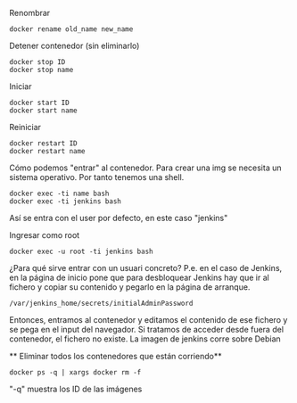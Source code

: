 Renombrar

    docker rename old_name new_name
    
Detener contenedor (sin eliminarlo)

    docker stop ID
    docker stop name
    
Iniciar 

    docker start ID
    docker start name
    
Reiniciar

    docker restart ID   
    docker restart name
    
Cómo podemos "entrar" al contenedor.
Para crear una img se necesita un sistema operativo. Por tanto tenemos una shell.

    docker exec -ti name bash
    docker exec -ti jenkins bash
Así se entra con el user por defecto, en este caso "jenkins"

Ingresar como root
   
    docker exec -u root -ti jenkins bash
   
¿Para qué sirve entrar con un usuari concreto? P.e. en el caso de Jenkins, en la página
de inicio pone que para desbloquear Jenkins hay que ir al fichero y copiar su contenido y 
pegarlo en la página de arranque.

    /var/jenkins_home/secrets/initialAdminPassword
    
Entonces, entramos al contenedor y editamos el contenido de ese fichero y se pega en el input del navegador.
Si tratamos de acceder desde fuera del contenedor, el fichero no existe.
La imagen de jenkins corre sobre Debian

** Eliminar todos los contenedores que están corriendo**

    docker ps -q | xargs docker rm -f

"-q" muestra los ID de las imágenes


   